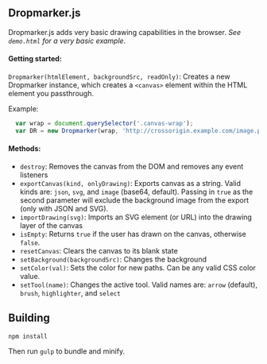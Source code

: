 ## Dropmarker.js

Dropmarker.js adds very basic drawing capabilities in the browser. *See `demo.html` for a very basic example.*

#### Getting started:

`Dropmarker(htmlElement, backgroundSrc, readOnly)`: Creates a new Dropmarker instance, which creates a `<canvas>` element within the HTML element you passthrough.

Example:

```js
  var wrap = document.querySelector('.canvas-wrap');
  var DR = new Dropmarker(wrap, 'http://crossorigin.example.com/image.png');
```

#### Methods:

- `destroy`: Removes the canvas from the DOM and removes any event listeners
- `exportCanvas(kind, onlyDrawing)`: Exports canvas as a string. Valid kinds are: `json`, `svg`, and `image` (base64, default). Passing in `true` as the second parameter will exclude the background image from the export (only with JSON and SVG).
- `importDrawing(svg)`: Imports an SVG element (or URL) into the drawing layer of the canvas
- `isEmpty`: Returns `true` if the user has drawn on the canvas, otherwise `false`.
- `resetCanvas`: Clears the canvas to its blank state
- `setBackground(backgroundSrc)`: Changes the background
- `setColor(val)`: Sets the color for new paths. Can be any valid CSS color value.
- `setTool(name)`: Changes the active tool. Valid names are: `arrow` (default), `brush`, `highlighter`, and `select`

## Building

```
npm install
```

Then run `gulp` to bundle and minify.